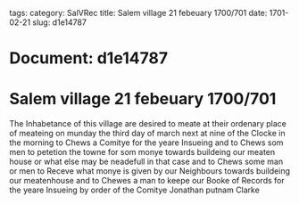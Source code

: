tags: 
category: SalVRec
title: Salem village 21 febeuary 1700/701
date: 1701-02-21
slug: d1e14787




# Document: d1e14787


# Salem village 21 febeuary 1700/701

The Inhabetance of this village are desired to meate at their ordenary place of meateing on munday the third day of march next at nine of the Clocke in the morning to Chews a Comitye for the yeare Insueing and to Chews som men to petetion the towne for som monye towards buildeing our meaten house or what else may be neadefull in that case and to Chews some man or men to Receve what monye is given by our Neighbours towards buildeing our meatenhouse and to Chewes a man to keepe our Booke of Records for the yeare Insueing by order of the Comitye Jonathan putnam Clarke
